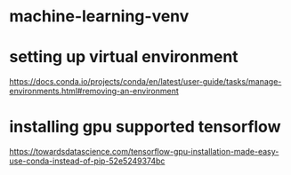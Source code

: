 # machine-learning-venv

# setting up virtual environment 

https://docs.conda.io/projects/conda/en/latest/user-guide/tasks/manage-environments.html#removing-an-environment

# installing gpu supported tensorflow

https://towardsdatascience.com/tensorflow-gpu-installation-made-easy-use-conda-instead-of-pip-52e5249374bc

